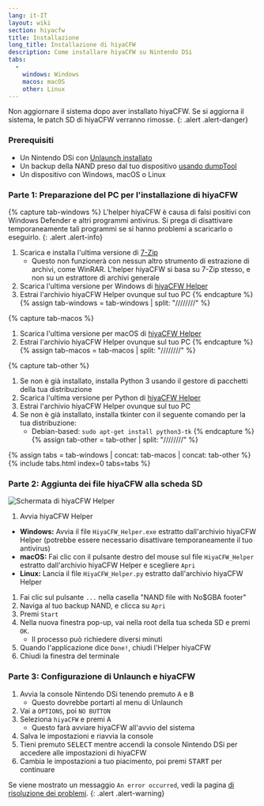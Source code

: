 ```yaml
---
lang: it-IT
layout: wiki
section: hiyacfw
title: Installazione
long_title: Installazione di hiyaCFW
description: Come installare hiyaCFW su Nintendo DSi
tabs:
  - 
    windows: Windows
    macos: macOS
    other: Linux
---
```


Non aggiornare il sistema dopo aver installato hiyaCFW. Se si aggiorna il sistema, le patch SD di hiyaCFW verranno rimosse.
{: .alert .alert-danger}

### Prerequisiti
- Un Nintendo DSi con [Unlaunch installato](https://dsi.cfw.guide/installing-unlaunch)
- Un backup della NAND preso dal tuo dispositivo [usando dumpTool](https://dsi.cfw.guide/dumping-nand)
- Un dispositivo con Windows, macOS o Linux

### Parte 1: Preparazione del PC per l'installazione di hiyaCFW
{% capture tab-windows %}
L'helper hiyaCFW è causa di falsi positivi con Windows Defender e altri programmi antivirus. Si prega di disattivare temporaneamente tali programmi se si hanno problemi a scaricarlo o eseguirlo.
{: .alert .alert-info}

1. Scarica e installa l'ultima versione di [7-Zip](https://www.7-zip.org/download.html)
   - Questo non funzionerà con nessun altro strumento di estrazione di archivi, come WinRAR. L'helper hiyaCFW si basa su 7-Zip stesso, e non su un estrattore di archivi generale
1. Scarica l'ultima versione per Windows di [hiyaCFW Helper](https://github.com/mondul/HiyaCFW-Helper/releases)
1. Estrai l'archivio hiyaCFW Helper ovunque sul tuo PC
{% endcapture %}
{% assign tab-windows = tab-windows | split: "////////" %}

{% capture tab-macos %}
1. Scarica l'ultima versione per macOS di [hiyaCFW Helper](https://github.com/mondul/HiyaCFW-Helper/releases)
1. Estrai l'archivio hiyaCFW Helper ovunque sul tuo PC
{% endcapture %}
{% assign tab-macos = tab-macos | split: "////////" %}

{% capture tab-other %}
1. Se non è già installato, installa Python 3 usando il gestore di pacchetti della tua distribuzione
1. Scarica l'ultima versione per Python di [hiyaCFW Helper](https://github.com/mondul/HiyaCFW-Helper/releases)
1. Estrai l'archivio hiyaCFW Helper ovunque sul tuo PC
1. Se non è già installato, installa tkinter con il seguente comando per la tua distribuzione:
   - Debian-based: `sudo apt-get install python3-tk`
{% endcapture %}
{% assign tab-other = tab-other | split: "////////" %}

{% assign tabs = tab-windows | concat: tab-macos | concat: tab-other %}
{% include tabs.html index=0 tabs=tabs %}

### Parte 2: Aggiunta dei file hiyaCFW alla scheda SD
![Schermata di hiyaCFW Helper](https://image.ibb.co/hhzKRL/Screen-Shot-2018-10-18-at-16-30-18.png)

1. Avvia hiyaCFW Helper
  - **Windows:** Avvia il file `HiyaCFW_Helper.exe` estratto dall'archivio hiyaCFW Helper (potrebbe essere necessario disattivare temporaneamente il tuo antivirus)
  - **macOS:** Fai clic con il pulsante destro del mouse sul file `HiyaCFW_Helper` estratto dall'archivio hiyaCFW Helper e scegliere `Apri`
  - **Linux:** Lancia il file `HiyaCFW_Helper.py` estratto dall'archivio hiyaCFW Helper
1. Fai clic sul pulsante `...` nella casella "NAND file with No$GBA footer"
1. Naviga al tuo backup NAND, e clicca su `Apri`
1. Premi `Start`
1. Nella nuova finestra pop-up, vai nella root della tua scheda SD e premi `OK`.
   - Il processo può richiedere diversi minuti
1. Quando l'applicazione dice `Done!`, chiudi l'Helper hiyaCFW
1. Chiudi la finestra del terminale

### Parte 3: Configurazione di Unlaunch e hiyaCFW
1. Avvia la console Nintendo DSi tenendo premuto <kbd class="face">A</kbd> e <kbd class="face">B</kbd>
   - Questo dovrebbe portarti al menu di Unlaunch
1. Vai a `OPTIONS`, poi `NO BUTTON`
1. Seleziona `hiyaCFW` e premi <kbd class="face">A</kbd>
   - Questo farà avviare hiyaCFW all'avvio del sistema
1. Salva le impostazioni e riavvia la console
1. Tieni premuto <kbd>SELECT</kbd> mentre accendi la console Nintendo DSi per accedere alle impostazioni di hiyaCFW
1. Cambia le impostazioni a tuo piacimento, poi premi <kbd>START</kbd> per continuare

Se viene mostrato un messaggio `An error occurred`, vedi la pagina [di risoluzione dei problemi](troubleshooting#an-error-has-occurred).
{: .alert .alert-warning}
